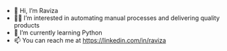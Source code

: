 - 👋 Hi, I’m Raviza
- 👩‍💻 I’m interested in automating manual processes and delivering quality products 
- 🌱 I’m currently learning Python
- 📫 You can reach me at https://linkedin.com/in/raviza

<!---
raviza22/raviza22 is a ✨ special ✨ repository because its `README.md` (this file) appears on your GitHub profile.
You can click the Preview link to take a look at your changes.
--->
